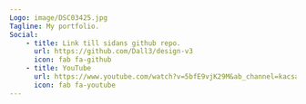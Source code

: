 ```yaml
---
Logo: image/DSC03425.jpg
Tagline: My portfolio.
Social:
    - title: Link till sidans github repo.
      url: https://github.com/Dall3/design-v3
      icon: fab fa-github
    - title: YouTube
      url: https://www.youtube.com/watch?v=5bfE9vjK29M&ab_channel=kacsa
      icon: fab fa-youtube
---
```


